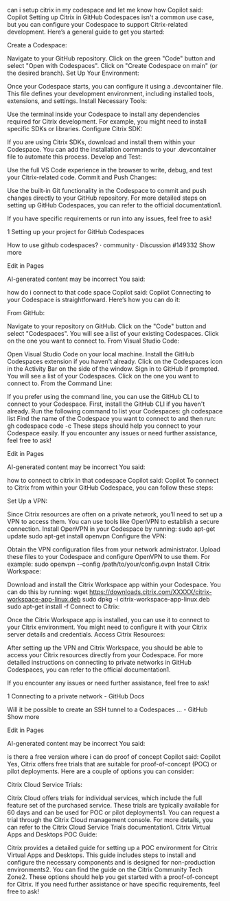 can i setup citrix in my codespace and let me know how 
Copilot said:
Copilot
Setting up Citrix in GitHub Codespaces isn't a common use case, but you can configure your Codespace to support Citrix-related development. Here’s a general guide to get you started:

Create a Codespace:

Navigate to your GitHub repository.
Click on the green "Code" button and select "Open with Codespaces".
Click on "Create Codespace on main" (or the desired branch).
Set Up Your Environment:

Once your Codespace starts, you can configure it using a .devcontainer file. This file defines your development environment, including installed tools, extensions, and settings.
Install Necessary Tools:

Use the terminal inside your Codespace to install any dependencies required for Citrix development. For example, you might need to install specific SDKs or libraries.
Configure Citrix SDK:

If you are using Citrix SDKs, download and install them within your Codespace. You can add the installation commands to your .devcontainer file to automate this process.
Develop and Test:

Use the full VS Code experience in the browser to write, debug, and test your Citrix-related code.
Commit and Push Changes:

Use the built-in Git functionality in the Codespace to commit and push changes directly to your GitHub repository.
For more detailed steps on setting up GitHub Codespaces, you can refer to the official documentation1.

If you have specific requirements or run into any issues, feel free to ask!



1
Setting up your project for GitHub Codespaces

How to use github codespaces? · community · Discussion #149332
Show more

Edit in Pages




AI-generated content may be incorrect
You said:

how do i connect to that code space
Copilot said:
Copilot
Connecting to your Codespace is straightforward. Here’s how you can do it:

From GitHub:

Navigate to your repository on GitHub.
Click on the "Code" button and select "Codespaces".
You will see a list of your existing Codespaces. Click on the one you want to connect to.
From Visual Studio Code:

Open Visual Studio Code on your local machine.
Install the GitHub Codespaces extension if you haven't already.
Click on the Codespaces icon in the Activity Bar on the side of the window.
Sign in to GitHub if prompted.
You will see a list of your Codespaces. Click on the one you want to connect to.
From the Command Line:

If you prefer using the command line, you can use the GitHub CLI to connect to your Codespace.
First, install the GitHub CLI if you haven't already.
Run the following command to list your Codespaces:
gh codespace list
Find the name of the Codespace you want to connect to and then run:
gh codespace code -c <codespace-name>
These steps should help you connect to your Codespace easily. If you encounter any issues or need further assistance, feel free to ask!


Edit in Pages




AI-generated content may be incorrect
You said:

how to connect to citrix in that codespace
Copilot said:
Copilot
To connect to Citrix from within your GitHub Codespace, you can follow these steps:

Set Up a VPN:

Since Citrix resources are often on a private network, you’ll need to set up a VPN to access them. You can use tools like OpenVPN to establish a secure connection.
Install OpenVPN in your Codespace by running:
sudo apt-get update
sudo apt-get install openvpn
Configure the VPN:

Obtain the VPN configuration files from your network administrator.
Upload these files to your Codespace and configure OpenVPN to use them. For example:
sudo openvpn --config /path/to/your/config.ovpn
Install Citrix Workspace:

Download and install the Citrix Workspace app within your Codespace. You can do this by running:
wget https://downloads.citrix.com/XXXXX/citrix-workspace-app-linux.deb
sudo dpkg -i citrix-workspace-app-linux.deb
sudo apt-get install -f
Connect to Citrix:

Once the Citrix Workspace app is installed, you can use it to connect to your Citrix environment. You might need to configure it with your Citrix server details and credentials.
Access Citrix Resources:

After setting up the VPN and Citrix Workspace, you should be able to access your Citrix resources directly from your Codespace.
For more detailed instructions on connecting to private networks in GitHub Codespaces, you can refer to the official documentation1.

If you encounter any issues or need further assistance, feel free to ask!



1
Connecting to a private network - GitHub Docs

Will it be possible to create an SSH tunnel to a Codespaces ... - GitHub
Show more

Edit in Pages




AI-generated content may be incorrect
You said:

is there a free version where  i can do proof of concept
Copilot said:
Copilot
Yes, Citrix offers free trials that are suitable for proof-of-concept (POC) or pilot deployments. Here are a couple of options you can consider:

Citrix Cloud Service Trials:

Citrix Cloud offers trials for individual services, which include the full feature set of the purchased service. These trials are typically available for 60 days and can be used for POC or pilot deployments1.
You can request a trial through the Citrix Cloud management console. For more details, you can refer to the Citrix Cloud Service Trials documentation1.
Citrix Virtual Apps and Desktops POC Guide:

Citrix provides a detailed guide for setting up a POC environment for Citrix Virtual Apps and Desktops. This guide includes steps to install and configure the necessary components and is designed for non-production environments2.
You can find the guide on the Citrix Community Tech Zone2.
These options should help you get started with a proof-of-concept for Citrix. If you need further assistance or have specific requirements, feel free to ask!
